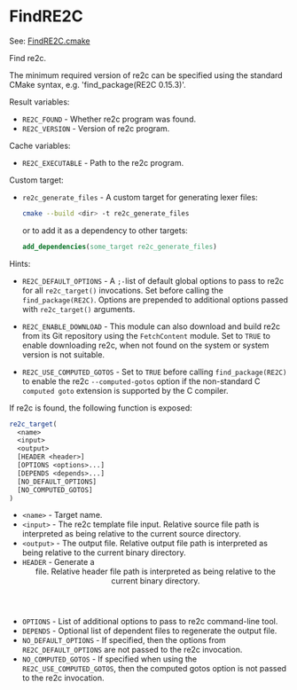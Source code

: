 # FindRE2C

See: [FindRE2C.cmake](https://github.com/petk/php-build-system/tree/master/cmake/cmake/modules/FindRE2C.cmake)

Find re2c.

The minimum required version of re2c can be specified using the standard CMake
syntax, e.g. 'find_package(RE2C 0.15.3)'.

Result variables:

* `RE2C_FOUND` - Whether re2c program was found.
* `RE2C_VERSION` - Version of re2c program.

Cache variables:

* `RE2C_EXECUTABLE` - Path to the re2c program.

Custom target:

* `re2c_generate_files` - A custom target for generating lexer files:

  ```sh
  cmake --build <dir> -t re2c_generate_files
  ```

  or to add it as a dependency to other targets:

  ```cmake
  add_dependencies(some_target re2c_generate_files)
  ```

Hints:

* `RE2C_DEFAULT_OPTIONS` - A `;-`list of default global options to pass to re2c
  for all `re2c_target()` invocations. Set before calling the
  `find_package(RE2C)`. Options are prepended to additional options passed with
  `re2c_target()` arguments.

* `RE2C_ENABLE_DOWNLOAD` - This module can also download and build re2c from its
  Git repository using the `FetchContent` module. Set to `TRUE` to enable
  downloading re2c, when not found on the system or system version is not
  suitable.

* `RE2C_USE_COMPUTED_GOTOS` - Set to `TRUE` before calling `find_package(RE2C)`
  to enable the re2c `--computed-gotos` option if the non-standard C
  `computed goto` extension is supported by the C compiler.

If re2c is found, the following function is exposed:

```cmake
re2c_target(
  <name>
  <input>
  <output>
  [HEADER <header>]
  [OPTIONS <options>...]
  [DEPENDS <depends>...]
  [NO_DEFAULT_OPTIONS]
  [NO_COMPUTED_GOTOS]
)
```

* `<name>` - Target name.
* `<input>` - The re2c template file input. Relative source file path is
  interpreted as being relative to the current source directory.
* `<output>` - The output file. Relative output file path is interpreted as
  being relative to the current binary directory.
* `HEADER` - Generate a <header> file. Relative header file path is interpreted
  as being relative to the current binary directory.
* `OPTIONS` - List of additional options to pass to re2c command-line tool.
* `DEPENDS` - Optional list of dependent files to regenerate the output file.
* `NO_DEFAULT_OPTIONS` - If specified, then the options from
  `RE2C_DEFAULT_OPTIONS` are not passed to the re2c invocation.
* `NO_COMPUTED_GOTOS` - If specified when using the `RE2C_USE_COMPUTED_GOTOS`,
  then the computed gotos option is not passed to the re2c invocation.
